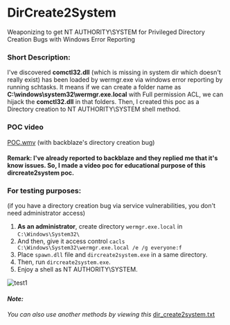 # DirCreate2System
Weaponizing to get NT AUTHORITY\SYSTEM for Privileged Directory Creation Bugs with Windows Error Reporting

### Short Description:
I've discovered **comctl32.dll** (which is missing in system dir which doesn't really exist) has been loaded by wermgr.exe via windows error reporting by running schtasks. It means if we can create a folder name as **C:\windows\system32\wermgr.exe.local** with Full permission ACL, we can hijack the **comctl32.dll** in that folders. Then, I created this poc as a Directory creation to NT AUTHORITY\SYSTEM shell method.

### **POC video** 
[POC.wmv](https://github.com/binderlabs/DirCreate2System/blob/main/poc.wmv) (with backblaze's directory creation bug)
#### Remark: I've already reported to backblaze and they replied me that it's know issues. So, I made a video poc for educational purpose of this dircreate2system poc.

### For testing purposes: 
(if you have a directory creation bug via service vulnerabilities, you don't need administrator access)
1. **As an administrator**, create directory `wermgr.exe.local` in `C:\Windows\System32\`
2. And then, give it access control `cacls C:\Windows\System32\wermgr.exe.local /e /g everyone:f`
3. Place `spawn.dll` file and `dircreate2system.exe` in a same directory.
4. Then, run `dircreate2system.exe`.
5. Enjoy a shell as NT AUTHORITY\SYSTEM.

![test1](https://github.com/binderlabs/DirCreate2System/blob/main/POC1.jpg)

#### *Note:*
*You can also use another methods by viewing this* [dir_create2system.txt](https://github.com/sailay1996/awesome_windows_logical_bugs/blob/master/dir_create2system.txt)
